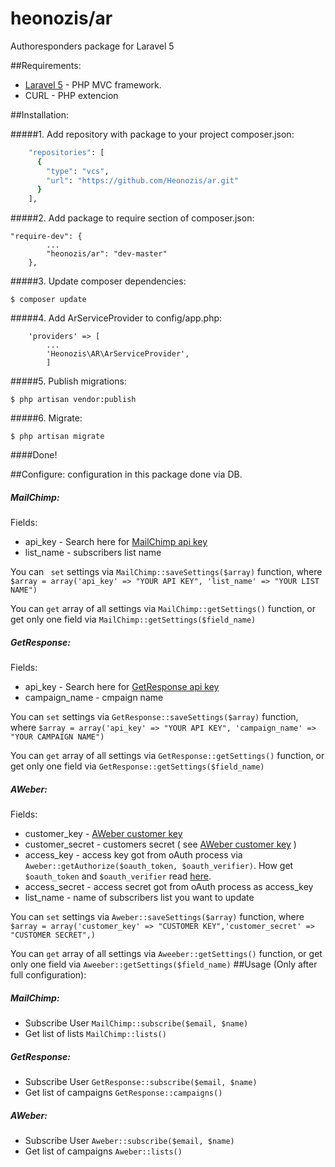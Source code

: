 # heonozis/ar

Authoresponders package for Laravel 5

##Requirements:

* [Laravel 5] - PHP MVC framework.
* CURL - PHP extencion

##Installation:

#####1. Add repository with package to your project composer.json:

```sh
	"repositories": [
	  {
		"type": "vcs",
		"url": "https://github.com/Heonozis/ar.git"
	  }
	],
```

#####2. Add package to require section of composer.json:
```
"require-dev": {
        ...
	 	"heonozis/ar": "dev-master"
	},
```

#####3. Update composer dependencies:

```
$ composer update
```

#####4. Add ArServiceProvider to config/app.php:

```
    'providers' => [
        ...
        'Heonozis\AR\ArServiceProvider',
        ]
```

#####5. Publish migrations:

```
$ php artisan vendor:publish
```

#####6. Migrate:

```
$ php artisan migrate
```
####Done! 

##Configure:
configuration in this package done via DB.
##### MailChimp:

Fields:
- api_key - Search here for [MailChimp api key]
- list_name - subscribers list name

You can `` set`` settings via ``MailChimp::saveSettings($array)`` function,
where ``$array = array('api_key' => "YOUR API KEY", 'list_name' => "YOUR LIST NAME")``

You can ``get`` array of all settings via ``MailChimp::getSettings()`` function, or get only one field via ``MailChimp::getSettings($field_name)``

##### GetResponse:

Fields:
- api_key - Search here for [GetResponse api key]
- campaign_name - cmpaign name

You can ``set`` settings via ``GetResponse::saveSettings($array)`` function,
where ``$array = array('api_key' => "YOUR API KEY", 'campaign_name' => "YOUR CAMPAIGN NAME")``

You can ``get`` array of all settings via ``GetResponse::getSettings()`` function, or get only one field via ``GetResponse::getSettings($field_name)``

##### AWeber:

Fields:
- customer_key - [AWeber customer key]
- customer_secret - customers secret ( see [AWeber customer key] )
- access_key - access key got from oAuth process via ``Aweber::getAuthorize($oauth_token, $oauth_verifier)``. How get ``$oauth_token`` and ``$oauth_verifier`` read [here].
- access_secret - access secret got from oAuth process as access_key
- list_name - name of subscribers list you want to update

You can ``set`` settings via ``Aweber::saveSettings($array)`` function,
where ``$array = array('customer_key' => "CUSTOMER KEY",'customer_secret' => "CUSTOMER SECRET",)``

You can ``get`` array of all settings via ``Aweeber::getSettings()`` function, or get only one field via ``Aweeber::getSettings($field_name)``
##Usage (Only after full configuration):
##### MailChimp:
* Subscribe User  ```MailChimp::subscribe($email, $name)```
* Get list of lists ```MailChimp::lists()```

##### GetResponse:
* Subscribe User  ```GetResponse::subscribe($email, $name)```
* Get list of campaigns ```GetResponse::campaigns()```

##### AWeber:
* Subscribe User  ```Aweber::subscribe($email, $name)```
* Get list of campaigns ```Aweber::lists()```

[Laravel 5]:http://laravel.com/
[MailChimp api key]:https://login.mailchimp.com/?referrer=%2Faccount%2Fapi-key-popup%2F
[GetResponse api key]:http://support.getresponse.com/faq/where-i-find-api-key
[AWeber customer key]:https://labs.aweber.com/getting_started/private
[here]:https://labs.aweber.com/docs/authentication
